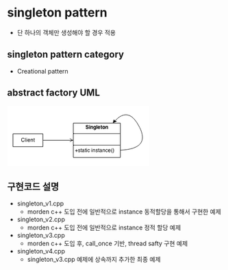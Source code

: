 # singleton pattern
* 단 하나의 객체만 생성해야 할 경우 적용

## singleton pattern category
* Creational pattern

## abstract factory UML
![singleton](/docs/images/singleton.png)

## 구현코드 설명
* singleton_v1.cpp
	* morden c++ 도입 전에 일반적으로 instance 동적할당을 통해서 구현한 예제
* singleton_v2.cpp
	* morden c++ 도입 전에 일반적으로 instance 정적 할당 예제
* singleton_v3.cpp
	* morden c++ 도입 후, call_once 기반, thread safty 구현 예제
* singleton_v4.cpp
	* singleton_v3.cpp 예제에 상속까지 추가한 최종 예제
